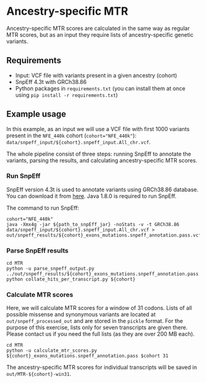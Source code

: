 # Ancestry-specific MTR

Ancestry-specific MTR scores are calculated in the same way as regular MTR scores, but as an input they require lists of ancestry-specific genetic variants.

## Requirements

* Input: VCF file with variants present in a given ancestry (cohort)
* SnpEff 4.3t with GRCh38.86
* Python packages in `requirements.txt` (you can install them at once using `pip install -r requirements.txt`)

## Example usage

In this example, as an input we will use a VCF file with first 1000 variants present in the `NFE_440k` cohort (`cohort="NFE_440k"`): `data/snpeff_input/${cohort}.snpeff_input.All_chr.vcf`.

The whole pipeline consist of three steps: running SnpEff to annotate the variants, parsing the results, and calculating ancestry-specific MTR scores.

### Run SnpEff

SnpEff version 4.3t is used to annotate variants using GRCh38.86 database. You can download it from [here](https://pcingola.github.io/SnpEff/download/). Java 1.8.0 is required to run SnpEff.

The command to run SnpEff:

```
cohort="NFE_440k"
java -Xmx4g -jar ${path_to_snpEff_jar} -noStats -v -t GRCh38.86 data/snpeff_input/${cohort}.snpeff_input.All_chr.vcf > out/snpeff_results/${cohort}_exons_mutations.snpeff_annotation.pass.vcf
```

### Parse SnpEff results

```
cd MTR
python -u parse_snpeff_output.py ../out/snpeff_results/${cohort}_exons_mutations.snpeff_annotation.pass.vcf
python collate_hits_per_transcript.py ${cohort}
```

### Calculate MTR scores

Here, we will calculate MTR scores for a window of 31 codons. Lists of all possible missense and synonymous variants are located at `out/snpeff_processed_out` and are stored in the `pickle` format. For the purpose of this exercise, lists only for seven transcripts are given there. Please contact us if you need the full lists (as they are over 200 MB each). 

```
cd MTR
python -u calculate_mtr_scores.py ${cohort}_exons_mutations.snpeff_annotation.pass $cohort 31
```

The ancestry-specific MTR scores for individual transcripts will be saved in `out/MTR-${cohort}-win31`.